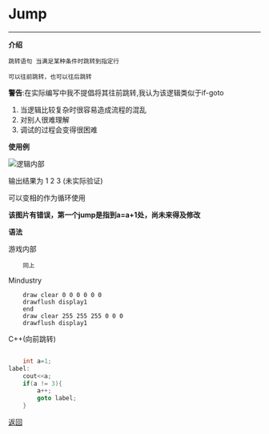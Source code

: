 # Jump

---

**介绍**

    跳转语句 当满足某种条件时跳转到指定行

    可以往前跳转，也可以往后跳转

**警告**:在实际编写中我不提倡将其往前跳转,我认为该逻辑类似于if-goto

1. 当逻辑比较复杂时很容易造成流程的混乱
2. 对别人很难理解
3. 调试的过程会变得很困难

**使用例**

![逻辑内部](/Mindustry-guide/Guide/example/jump.png)

输出结果为 1 2 3 (未实际验证)

可以变相的作为循环使用

**该图片有错误，第一个jump是指到a=a+1处，尚未来得及修改**

**语法**

游戏内部
```
    同上
```
Mindustry
```
    draw clear 0 0 0 0 0 0
    drawflush display1
    end
    draw clear 255 255 255 0 0 0
    drawflush display1
```
C++(向前跳转)
```C++

	int a=1;
label:
	cout<<a;
	if(a != 3){
		a++;
		goto label;
	}

```


[返回](https://lanluz.github.io/Mindustry-guide/)
